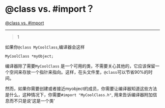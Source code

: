 # @class vs. #import？
[@class vs. #import](https://stackoverflow.com/questions/322597/class-vs-import)

___



> 1

如果你`@class MyCoolClass`,编译器会这样

```
MyCoolClass *myObject;
```

编译器除了需要`MyCoolClass` 是一个可用的类，不需要关心其他的，它应该保留一个空间来存放一个指针来指向。这样，在头文件里，`@class`可以节省90%的时间。

然而，如果你需要创建或者接近myobject的成员，你需要让编译器知道这些方法是什么，这种情况下，你需要`#import "MyCoolClass.h"`, 用来告诉编译器附加信息而不只是说‘这是一个类’